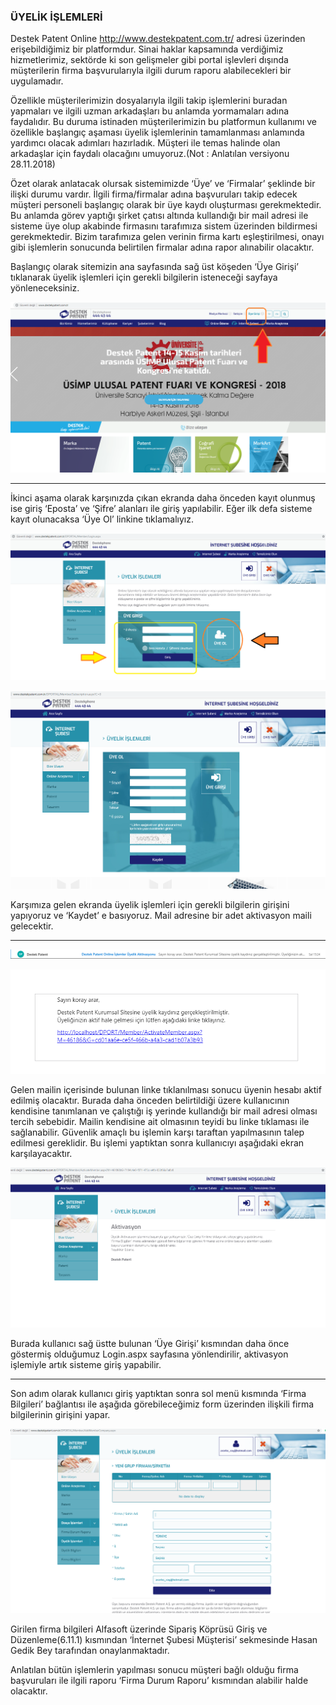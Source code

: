 ### ÜYELİK İŞLEMLERİ

Destek Patent Online http://www.destekpatent.com.tr/ adresi üzerinden erişebildiğimiz bir platformdur. Sinai haklar kapsamında verdiğimiz hizmetlerimiz, sektörde ki son gelişmeler gibi portal işlevleri dışında müşterilerin firma başvurularıyla ilgili durum raporu alabilecekleri bir uygulamadır.

Özellikle müşterilerimizin dosyalarıyla ilgili takip işlemlerini buradan yapmaları ve ilgili uzman arkadaşları bu anlamda yormamaları adına faydalıdır. Bu duruma istinaden müşterilerimizin bu platformun kullanımı ve özellikle başlangıç aşaması üyelik işlemlerinin tamamlanması anlamında yardımcı olacak adımları hazırladık. Müşteri ile temas halinde olan arkadaşlar için faydalı olacağını umuyoruz.(Not : Anlatılan versiyonu 28.11.2018)

Özet olarak anlatacak olursak sistemimizde ‘Üye’ ve ‘Firmalar’ şeklinde bir ilişki durumu vardır. İlgili firma/firmalar adına başvuruları takip edecek müşteri personeli başlangıç olarak bir üye kaydı oluşturması gerekmektedir. Bu anlamda görev yaptığı şirket çatısı altında kullandığı bir mail adresi ile sisteme üye olup akabinde firmasını tarafımıza sistem üzerinden bildirmesi gerekmektedir. Bizim tarafımıza gelen verinin firma kartı eşleştirilmesi, onayı gibi işlemlerin sonucunda belirtilen firmalar adına rapor alınabilir olacaktır.

Başlangıç olarak sitemizin ana sayfasında sağ üst köşeden ‘Üye Girişi’ tıklanarak üyelik işlemleri için gerekli bilgilerin isteneceği sayfaya yönleneceksiniz.

![destekonline](Görsel/do1.png)

---

İkinci aşama olarak karşınızda çıkan ekranda daha önceden kayıt olunmuş ise giriş ‘Eposta’ ve ‘Şifre’ alanları ile giriş yapılabilir. Eğer ilk defa sisteme kayıt olunacaksa ‘Üye Ol’ linkine tıklamalıyız.


![destekonline](Görsel/do2.png)

![destekonline](Görsel/do3.png)

Karşımıza gelen ekranda üyelik işlemleri için gerekli bilgilerin girişini yapıyoruz ve ‘Kaydet’ e basıyoruz. Mail adresine bir adet aktivasyon maili gelecektir.

---

![destekonline](Görsel/do4.png)

![destekonline](Görsel/do5.png)

Gelen mailin içerisinde bulunan linke tıklanılması sonucu üyenin hesabı aktif edilmiş olacaktır. Burada daha önceden belirtildiği üzere kullanıcının kendisine tanımlanan ve çalıştığı iş yerinde kullandığı bir mail adresi olması tercih sebebidir. Mailin kendisine ait olmasının teyidi bu linke tıklaması ile sağlanabilir. Güvenlik amaçlı bu işlemin karşı taraftan yapılmasının talep edilmesi gereklidir.
Bu işlemi yaptıktan sonra kullanıcıyı aşağıdaki ekran karşılayacaktır.

![destekonline](Görsel/do6.png)

Burada kullanıcı sağ üstte bulunan ‘Üye Girişi’ kısmından daha önce göstermiş olduğumuz Login.aspx sayfasına yönlendirilir, aktivasyon işlemiyle artık sisteme giriş yapabilir.

---

Son adım olarak kullanıcı giriş yaptıktan sonra sol menü kısmında ‘Firma Bilgileri’ bağlantısı ile aşağıda görebileceğimiz form üzerinden ilişkili firma bilgilerinin girişini yapar.

![destekonline](Görsel/do7.png)

Girilen firma bilgileri Alfasoft üzerinde Sipariş Köprüsü Giriş ve Düzenleme(6.11.1) kısmından ‘İnternet Şubesi Müşterisi’ sekmesinde Hasan Gedik Bey tarafından onaylanmaktadır.

Anlatılan bütün işlemlerin yapılması sonucu müşteri bağlı olduğu firma başvuruları ile ilgili raporu  ‘Firma Durum Raporu’ kısmından alabilir halde olacaktır.

